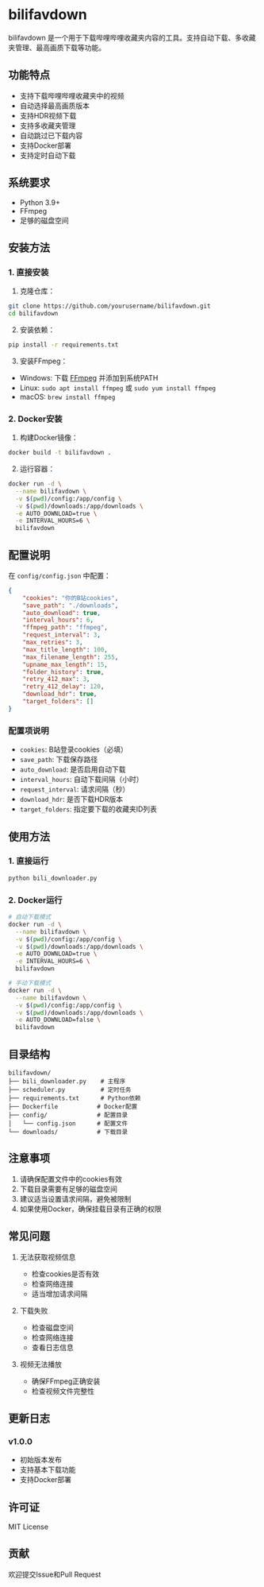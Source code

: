# bilifavdown

bilifavdown 是一个用于下载哔哩哔哩收藏夹内容的工具。支持自动下载、多收藏夹管理、最高画质下载等功能。

## 功能特点

- 支持下载哔哩哔哩收藏夹中的视频
- 自动选择最高画质版本
- 支持HDR视频下载
- 支持多收藏夹管理
- 自动跳过已下载内容
- 支持Docker部署
- 支持定时自动下载

## 系统要求

- Python 3.9+
- FFmpeg
- 足够的磁盘空间

## 安装方法

### 1. 直接安装

1. 克隆仓库：
```bash
git clone https://github.com/yourusername/bilifavdown.git
cd bilifavdown
```

2. 安装依赖：
```bash
pip install -r requirements.txt
```

3. 安装FFmpeg：
- Windows: 下载 [FFmpeg](https://www.gyan.dev/ffmpeg/builds/) 并添加到系统PATH
- Linux: `sudo apt install ffmpeg` 或 `sudo yum install ffmpeg`
- macOS: `brew install ffmpeg`

### 2. Docker安装

1. 构建Docker镜像：
```bash
docker build -t bilifavdown .
```

2. 运行容器：
```bash
docker run -d \
  --name bilifavdown \
  -v $(pwd)/config:/app/config \
  -v $(pwd)/downloads:/app/downloads \
  -e AUTO_DOWNLOAD=true \
  -e INTERVAL_HOURS=6 \
  bilifavdown
```

## 配置说明

在 `config/config.json` 中配置：

```json
{
    "cookies": "你的B站cookies",
    "save_path": "./downloads",
    "auto_download": true,
    "interval_hours": 6,
    "ffmpeg_path": "ffmpeg",
    "request_interval": 3,
    "max_retries": 3,
    "max_title_length": 100,
    "max_filename_length": 255,
    "upname_max_length": 15,
    "folder_history": true,
    "retry_412_max": 3,
    "retry_412_delay": 120,
    "download_hdr": true,
    "target_folders": []
}
```

### 配置项说明

- `cookies`: B站登录cookies（必填）
- `save_path`: 下载保存路径
- `auto_download`: 是否启用自动下载
- `interval_hours`: 自动下载间隔（小时）
- `request_interval`: 请求间隔（秒）
- `download_hdr`: 是否下载HDR版本
- `target_folders`: 指定要下载的收藏夹ID列表

## 使用方法

### 1. 直接运行

```bash
python bili_downloader.py
```

### 2. Docker运行

```bash
# 自动下载模式
docker run -d \
  --name bilifavdown \
  -v $(pwd)/config:/app/config \
  -v $(pwd)/downloads:/app/downloads \
  -e AUTO_DOWNLOAD=true \
  -e INTERVAL_HOURS=6 \
  bilifavdown

# 手动下载模式
docker run -d \
  --name bilifavdown \
  -v $(pwd)/config:/app/config \
  -v $(pwd)/downloads:/app/downloads \
  -e AUTO_DOWNLOAD=false \
  bilifavdown
```

## 目录结构

```
bilifavdown/
├── bili_downloader.py    # 主程序
├── scheduler.py          # 定时任务
├── requirements.txt      # Python依赖
├── Dockerfile           # Docker配置
├── config/              # 配置目录
│   └── config.json      # 配置文件
└── downloads/           # 下载目录
```

## 注意事项

1. 请确保配置文件中的cookies有效
2. 下载目录需要有足够的磁盘空间
3. 建议适当设置请求间隔，避免被限制
4. 如果使用Docker，确保挂载目录有正确的权限

## 常见问题

1. 无法获取视频信息
   - 检查cookies是否有效
   - 检查网络连接
   - 适当增加请求间隔

2. 下载失败
   - 检查磁盘空间
   - 检查网络连接
   - 查看日志信息

3. 视频无法播放
   - 确保FFmpeg正确安装
   - 检查视频文件完整性

## 更新日志

### v1.0.0
- 初始版本发布
- 支持基本下载功能
- 支持Docker部署

## 许可证

MIT License

## 贡献

欢迎提交Issue和Pull Request
